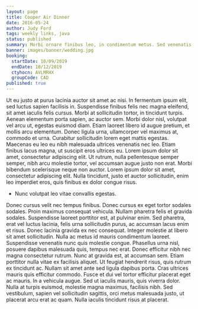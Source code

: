 ```yaml
---
layout: page
title: Cooper Air Dinner
date: 2016-05-24
author: Judy Ford
tags: weekly links, java
status: published
summary: Morbi ornare finibus leo, in condimentum metus. Sed venenatis.
banner: images/banner/wedding.jpg
booking:
  startDate: 10/09/2019
  endDate: 10/12/2019
  ctyhocn: AVLMRHX
  groupCode: CAD
published: true
---
```

Ut eu justo at purus lacinia auctor sit amet ac nisi. In fermentum ipsum elit, sed luctus sapien facilisis in. Suspendisse finibus felis nec magna eleifend, sit amet iaculis felis cursus. Morbi at sollicitudin tortor, in tincidunt turpis. Aenean elementum porta sapien, ac auctor sem. Morbi dolor nisl, volutpat vel arcu ut, egestas euismod diam. Etiam laoreet libero id augue pretium, et mollis arcu elementum. Donec ligula urna, ullamcorper vel maximus at, commodo et urna. Curabitur sollicitudin lorem eget mattis egestas. Maecenas eu leo eu nibh malesuada ultrices venenatis nec leo. Etiam finibus lacus magna, ut suscipit eros ultrices eu. Lorem ipsum dolor sit amet, consectetur adipiscing elit. Ut rutrum, nulla pellentesque semper semper, nibh arcu molestie tortor, vel accumsan augue justo non erat. Morbi bibendum scelerisque neque non auctor. Lorem ipsum dolor sit amet, consectetur adipiscing elit. Nulla tincidunt, justo et auctor sollicitudin, enim leo imperdiet eros, quis finibus ex dolor congue risus.

* Nunc volutpat leo vitae convallis egestas.

Donec cursus velit nec tempus finibus. Donec cursus ex eget tortor sodales sodales. Proin maximus consequat vehicula. Nullam pharetra felis et gravida sodales. Suspendisse laoreet porttitor est, at pulvinar enim. Sed pharetra, erat vel luctus lacinia, felis urna sollicitudin purus, ac accumsan lacus enim et risus. Donec lacinia gravida ex nec consequat. Integer molestie at libero sit amet sollicitudin. Nulla ac metus id mauris condimentum laoreet. Suspendisse venenatis nunc quis molestie congue. Phasellus urna nisl, posuere dapibus malesuada quis, tempus nec erat.
Donec efficitur nibh nec magna consectetur rutrum. Nunc at gravida est, at accumsan sem. Etiam porttitor nulla vitae ex facilisis aliquet. Ut feugiat hendrerit risus, quis rutrum ex tincidunt ac. Nullam sit amet ante sed ligula dapibus porta. Cras ultrices mauris quis efficitur commodo. Fusce et dui vel tortor efficitur placerat eget ac mauris. In a vehicula augue. Sed ut iaculis mauris, quis viverra dolor. Nulla at turpis euismod, molestie magna maximus, facilisis nibh. Sed vestibulum, sapien vel sollicitudin sagittis, orci metus malesuada justo, ut placerat arcu erat ac quam. Nulla iaculis tincidunt risus at placerat.
